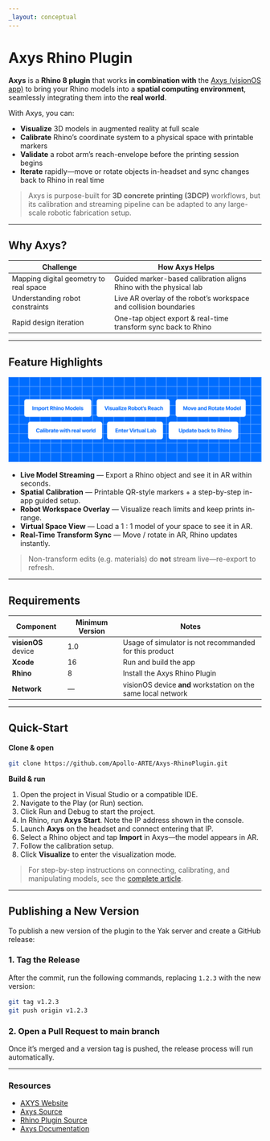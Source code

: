 ```yaml
---
_layout: conceptual
---
```


# Axys Rhino Plugin

**Axys** is a **Rhino 8 plugin** that works **in combination with** the [Axys (visionOS app)](https://github.com/Apollo-ARTE/Axys) to bring your Rhino models into a **spatial computing environment**, seamlessly integrating them into the **real world**.

With Axys, you can:
* **Visualize** 3D models in augmented reality at full scale  
* **Calibrate** Rhino’s coordinate system to a physical space with printable markers  
* **Validate** a robot arm’s reach-envelope before the printing session begins  
* **Iterate** rapidly—move or rotate objects in-headset and sync changes back to Rhino in real time  

> Axys is purpose-built for **3D concrete printing (3DCP)** workflows, but its calibration and streaming pipeline can be adapted to any large-scale robotic fabrication setup.

---

## Why Axys?

| Challenge                              | How Axys Helps                                                         |
| -------------------------------------- | ---------------------------------------------------------------------- |
| Mapping digital geometry to real space | Guided marker-based calibration aligns Rhino with the physical lab     |
| Understanding robot constraints        | Live AR overlay of the robot’s workspace and collision boundaries      |
| Rapid design iteration                 | One-tap object export & real-time transform sync back to Rhino          |

---

## Feature Highlights
![Features](images/features.png)

* **Live Model Streaming** — Export a Rhino object and see it in AR within seconds.  
* **Spatial Calibration** — Printable QR-style markers + a step-by-step in-app guided setup.  
* **Robot Workspace Overlay** — Visualize reach limits and keep prints in-range.  
* **Virtual Space View** — Load a 1 : 1 model of your space to see it in AR.  
* **Real-Time Transform Sync** — Move / rotate in AR, Rhino updates instantly.  

> Non-transform edits (e.g. materials) do **not** stream live—re-export to refresh.

---

## Requirements

| Component | Minimum Version | Notes                                                  |
|-----------|-----------------|--------------------------------------------------------|
| **visionOS** device | 1.0 | Usage of simulator is not recommanded for this product                |
| **Xcode**           | 16  | Run and build the app                                  |
| **Rhino**           | 8   | Install the Axys Rhino Plugin                           |
| **Network**         | —   | visionOS device **and** workstation on the same local network   |

---

## Quick-Start


**Clone & open**
```bash
git clone https://github.com/Apollo-ARTE/Axys-RhinoPlugin.git
```
**Build & run**
1. Open the project in Visual Studio or a compatible IDE.
2. Navigate to the Play (or Run) section.
3. Click Run and Debug to start the project.
4. In Rhino, run **Axys Start**. Note the IP address shown in the console.  
5. Launch **Axys** on the headset and connect entering that IP.  
6. Select a Rhino object and tap **Import** in Axys—the model appears in AR.
7. Follow the calibration setup.
8. Click **Visualize** to enter the visualization mode.

> For step-by-step instructions on connecting, calibrating, and manipulating models, see the [complete article](article.md).

---

## Publishing a New Version

To publish a new version of the plugin to the Yak server and create a GitHub release:

### 1. Tag the Release

After the commit, run the following commands, replacing `1.2.3` with the new version:

```bash
git tag v1.2.3
git push origin v1.2.3
```
### 2. Open a Pull Request to main branch

Once it’s merged and a version tag is pushed, the release process will run automatically.

---

### Resources

* [AXYS Website](https://getaxys.netlify.app/)  
* [Axys Source](https://github.com/Apollo-ARTE/Axys)  
* [Rhino Plugin Source](https://github.com/Apollo-ARTE/Axys-RhinoPlugin)
* [Axys Documentation](https://apollo-arte.github.io/Axys/documentation/axys/)